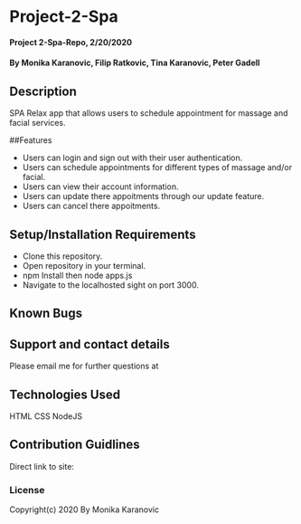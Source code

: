 # Project-2-Spa

#### Project 2-Spa-Repo, 2/20/2020

#### By Monika Karanovic, Filip Ratkovic, Tina Karanovic, Peter Gadell

## Description
SPA Relax app that allows users to schedule appointment for massage and facial services.

##Features
* Users can login and sign out with their user authentication.
* Users can schedule appointments for different types of massage and/or facial.
* Users can view their account information.
* Users can update there appoitments through our update feature.
* Users can cancel there appoitments.

## Setup/Installation Requirements
* Clone this repository.
* Open repository in your terminal.
* npm Install then node apps.js
* Navigate to the localhosted sight on port 3000.

## Known Bugs

## Support and contact details
Please email me for further questions at 

## Technologies Used
HTML
CSS
NodeJS
## Contribution Guidlines
Direct link to site:

### License
Copyright(c) 2020 By Monika Karanovic
